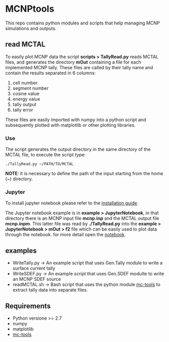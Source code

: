 # MCNPtools
This repo contains python modules and scripts that help managing MCNP simulations and outputs. 

## read MCTAL
To easily plot MCNP data the script **scripts >  TallyRead.py** reads MCTAL files, and generates the directory **mOut** containing a file for each implemented MCNP tally. These files are called by their tally name and contain the results separated in 6 columns:

1.  cell number
2.  segment number
3.  cosine value
4.  energy value
5.  tally output
6.  tally error

These files are easily imported with numpy into a python script and subsequently plotted with matplotlib or other plotting libraries.

### Use

The script generates the output directory in the same directory of the MCTAL file, to execute the script type:

```
./TallyRead.py ~/PATH/TO/MCTAL
```

**NOTE**: it is necessary to define the path of the input starting from the home (*~*) directory.

### Jupyter

To install jupyter notebook please refer to the [installation guide](https://jupyter.org/install). 

The Jupyter notebook example is in **example > JupyterNotebook**, in that directory there is an MCNP input file **mcnp.inp** and the MCTAL output file **mcnp.inpm**. This latter file was read by **./TallyRead.py** into the **example > JupyterNotebook > mOut > f2** file which can be easily used to plot data through the notebook. for more detail open the [notebook](example/JupyterNotebook/Plot%20Tally.ipynb).

## examples
* WriteTally.py -> An example script that uses Gen.Tally module to write a surface current tally
* WriteSDEF.py  -> An example script that uses Gen.SDEF modulte to write an MCNP SDEF source
* readMCTAL.sh  -> Bash script that uses the python module [mc-tools](https://github.com/kbat/mc-tools) to extract tally data into separate files.

## Requirements

* Python versione >= 2.7
* numpy
* matplotlib
* [mc-tools](https://github.com/kbat/mc-tools)
